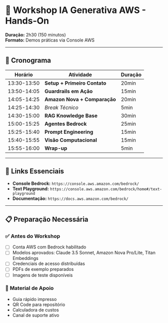 # 🎯 Workshop IA Generativa AWS - Hands-On
**Duração:** 2h30 (150 minutos)  
**Formato:** Demos práticas via Console AWS

---

## 📅 Cronograma

| Horário | Atividade | Duração |
|---------|-----------|---------|
| 13:30-13:50 | **Setup + Primeiro Contato** | 20min |
| 13:50-14:05 | **Guardrails em Ação** | 15min |
| 14:05-14:25 | **Amazon Nova + Comparação** | 20min |
| 14:25-14:30 | *Break Técnico* | 5min |
| 14:30-15:00 | **RAG Knowledge Base** | 30min |
| 15:00-15:25 | **Agentes Bedrock** | 25min |
| 15:25-15:40 | **Prompt Engineering** | 15min |
| 15:40-15:55 | **Visão Computacional** | 15min |
| 15:55-16:00 | **Wrap-up** | 5min |

---

## 🔗 Links Essenciais

- **Console Bedrock:** `https://console.aws.amazon.com/bedrock/`
- **Text Playground:** `https://console.aws.amazon.com/bedrock/home#/text-playground`
- **Documentação:** `https://docs.aws.amazon.com/bedrock/`

---

## 📋 Preparação Necessária

### ✅ **Antes do Workshop**
- [ ] Conta AWS com Bedrock habilitado
- [ ] Modelos aprovados: Claude 3.5 Sonnet, Amazon Nova Pro/Lite, Titan Embeddings
- [ ] Credenciais de acesso distribuídas
- [ ] PDFs de exemplo preparados
- [ ] Imagens de teste disponíveis

### 🎯 **Material de Apoio**
- Guia rápido impresso
- QR Code para repositório
- Calculadora de custos
- Canal de suporte ativo
